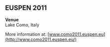 ## EUSPEN 2011

**Venue**  
Lake Como, Italy  
  
More information at: [www.como2011.euspen.eu](http://www.como2011.euspen.eu/)